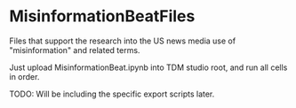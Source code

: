 # MisinformationBeatFiles
Files that support the research into the US news media use of "misinformation" and related terms.


Just upload MisinformationBeat.ipynb into TDM studio root, and run all cells in order. 


TODO:
Will be including the specific export scripts later.  
